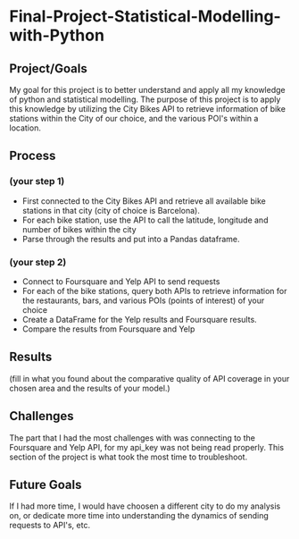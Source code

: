 # Final-Project-Statistical-Modelling-with-Python

## Project/Goals
My goal for this project is to better understand and apply all my knowledge of python and statistical modelling. The purpose of this project is to apply this knowledge by utilizing the City Bikes API to retrieve information of bike stations within the City of our choice, and the various POI's within a location. 

## Process
### (your step 1)
- First connected to the City Bikes API and retrieve all available bike stations in that city (city of choice is Barcelona).
- For each bike station, use the API to call the latitude, longitude and number of bikes within the city
- Parse through the results and put into a Pandas dataframe.
### (your step 2)
- Connect to Foursquare and Yelp API to send requests
- For each of the bike stations, query both APIs to retrieve information for the restaurants, bars, and various POIs (points of interest) of your choice
- Create a DataFrame for the Yelp results and Foursquare results.
- Compare the results from Foursquare and Yelp

## Results
(fill in what you found about the comparative quality of API coverage in your chosen area and the results of your model.)

## Challenges 
The part that I had the most challenges with was connecting to the Foursquare and Yelp API, for my api_key was not being read properly. This section of the project is what took the most time to troubleshoot.

## Future Goals
If I had more time, I would have choosen a different city to do my analysis on, or dedicate more time into understanding the dynamics of sending requests to API's, etc. 
